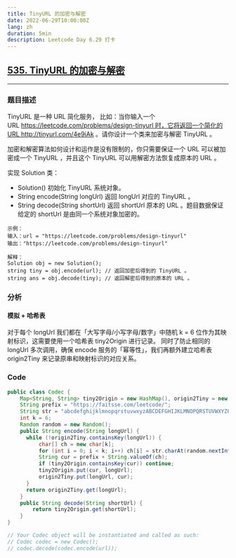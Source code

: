 ```yaml
---
title: TinyURL 的加密与解密
date: 2022-06-29T10:00:00Z
lang: zh
duration: 5min
description: Leetcode Day 6.29 打卡
---
```


## [535. TinyURL 的加密与解密](https://leetcode.cn/problems/encode-and-decode-tinyurl/)
***
### 题目描述
TinyURL 是一种 URL 简化服务， 比如：当你输入一个 URL https://leetcode.com/problems/design-tinyurl 时，它将返回一个简化的URL http://tinyurl.com/4e9iAk 。请你设计一个类来加密与解密 TinyURL 。

加密和解密算法如何设计和运作是没有限制的，你只需要保证一个 URL 可以被加密成一个 TinyURL ，并且这个 TinyURL 可以用解密方法恢复成原本的 URL 。

实现 Solution 类：

- Solution() 初始化 TinyURL 系统对象。
- String encode(String longUrl) 返回 longUrl 对应的 TinyURL 。
- String decode(String shortUrl) 返回 shortUrl 原本的 URL 。题目数据保证给定的 shortUrl 是由同一个系统对象加密的。
```
示例：
输入：url = "https://leetcode.com/problems/design-tinyurl"
输出："https://leetcode.com/problems/design-tinyurl"

解释：
Solution obj = new Solution();
string tiny = obj.encode(url); // 返回加密后得到的 TinyURL 。
string ans = obj.decode(tiny); // 返回解密后得到的原本的 URL 。
```

### 分析
#### 模拟 + 哈希表
对于每个 longUrl 我们都在「大写字母/小写字母/数字」中随机 k = 6 位作为其映射标识，这需要使用一个哈希表 tiny2Origin 进行记录。
同时了防止相同的 longUrl 多次调用，确保 encode 服务的「幂等性」，我们再额外建立哈希表 origin2Tiny 来记录原串和映射标识的对应关系。

### Code
```java
public class Codec {
    Map<String, String> tiny2Origin = new HashMap(), origin2Tiny = new HashMap();
    String prefix = "https://faitsse.com/leetcode/";
    String str = "abcdefghijklmnopqrstuvwxyzABCDEFGHIJKLMNOPQRSTUVWXYZ0123456789"; 
    int k = 6; 
    Random random = new Random();
    public String encode(String longUrl) {
      while (!origin2Tiny.containsKey(longUrl)) {
          char[] ch = new char[k];
          for (int i = 0; i < k; i++) ch[i] = str.charAt(random.nextInt(str.length()));
          String cur = prefix + String.valueOf(ch);
          if (tiny2Origin.containsKey(cur)) continue;
          tiny2Origin.put(cur, longUrl);
          origin2Tiny.put(longUrl, cur);
      }
      return origin2Tiny.get(longUrl);
    }
    public String decode(String shortUrl) {
        return tiny2Origin.get(shortUrl);
    }
}

// Your Codec object will be instantiated and called as such:
// Codec codec = new Codec();
// codec.decode(codec.encode(url));
```


